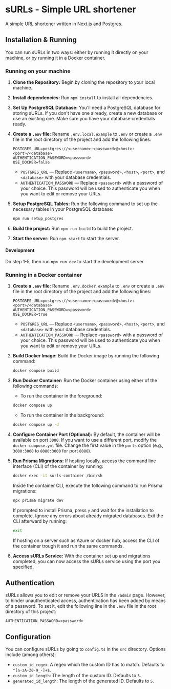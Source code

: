 # sURLs - Simple URL shortener

A simple URL shortener written in Next.js and Postgres.

## Installation & Running

You can run sURLs in two ways: either by running it directly on your machine, or
by running it in a Docker container.

### Running on your machine

1. **Clone the Repository:** 
   Begin by cloning the repository to your local machine.

2. **Install dependencies:** 
   Run `npm install` to install all dependencies.

3. **Set Up PostgreSQL Database:** 
   You'll need a PostgreSQL database for storing sURLs. If you don't have one already, create a new database or use an existing one. Make sure you have your database credentials ready.

4. **Create a `.env` file:** 
   Rename `.env.local.example` to `.env` or create a `.env` file in the root directory of the project and add the following lines:

   ```env
   POSTGRES_URL=postgres://<username>:<password>@<host>:<port>/<database>
   AUTHENTICATION_PASSWORD=<password>
   USE_DOCKER=false
   ```

   * `POSTGRES_URL` — Replace `<username>`, `<password>`, `<host>`, `<port>`, and `<database>` with your database credentials. 
   * `AUTHENTICATION_PASSWORD` — Replace `<password>` with a password of your choice. This password will be used to authenticate you when you want to edit or remove your URLs. 

5. **Setup PostgreSQL Tables:** 
   Run the following command to set up the necessary tables in your PostgreSQL database:

   ```bash
   npm run setup_postgres
   ```

6. **Build the project:** 
   Run `npm run build` to build the project.

7. **Start the server:** 
   Run `npm start` to start the server.

#### Development

Do step 1-5, then run `npm run dev` to start the development server.

### Running in a Docker container

1. **Create a `.env` file:** 
   Rename `.env.docker.example` to `.env` or create a `.env` file in the root directory of the project and add the following lines:

   ```env
   POSTGRES_URL=postgres://<username>:<password>@<host>:<port>/<database>
   AUTHENTICATION_PASSWORD=<password>
   USE_DOCKER=true
   ```

   * `POSTGRES_URL` — Replace `<username>`, `<password>`, `<host>`, `<port>`, and `<database>` with your database credentials. 
   * `AUTHENTICATION_PASSWORD` — Replace `<password>` with a password of your choice. This password will be used to authenticate you when you want to edit or remove your URLs. 
   
2. **Build Docker Image:** 
   Build the Docker image by running the following command:

   ```bash
   docker compose build
   ```

3. **Run Docker Container:** 
   Run the Docker container using either of the following commands:
   - To run the container in the foreground:
   ```bash
   docker compose up
   ```

   - To run the container in the background:
   ```bash
   docker compose up -d
   ```

4. **Configure Container Port (Optional):** 
   By default, the container will be available on port `3000`. If you want to use a different port, modify the `docker-compose.yml` file. Change the first value in the `ports` option (e.g., `3000:3000` to `8080:3000` for port `8080`).

5. **Run Prisma Migrations:** 
   If hosting locally, access the command line interface (CLI) of the container by running:

   ```bash
   docker exec -it surls-container /bin/sh
   ```

   Inside the container CLI, execute the following command to run Prisma migrations:

   ```bash
   npx prisma migrate dev
   ```

   If prompted to install Prisma, press `y` and wait for the installation to complete. Ignore any errors about already migrated databases. Exit the CLI afterward by running:

   ```bash
   exit
   ```

   If hosting on a server such as Azure or docker hub, access the CLI of the container trough it and run the same commands.

6. **Access sURLs Service:** 
   With the container set up and migrations completed, you can now access the sURLs service using the port you specified.

## Authentication

sURLs allows you to edit or remove your URLS in the `/admin` page. However, to
hinder unauthenticated access, authentication has been added by means of a
password. To set it, edit the following line in the `.env` file in the root directory of this project:
```env
AUTHENTICATION_PASSWORD=<password>
```

## Configuration

You can configure sURLs by going to `config.ts` in the `src` directory. Options
include (among others):

- `custom_id_regex`: A regex which the custom ID has to match. Defaults to
  `^[a-zA-Z0-9_-]+$`.
- `custom_id_length`: The length of the custom ID. Defaults to `5`.
- `generated_id_length`: The length of the generated ID. Defaults to `5`.
